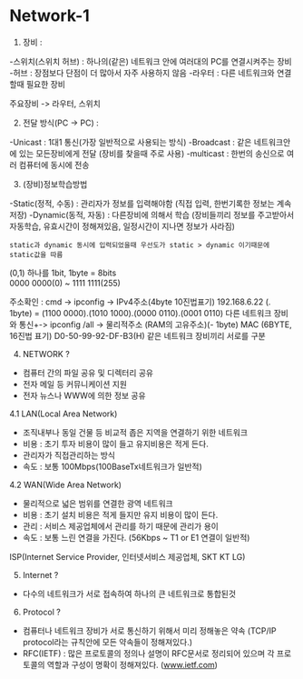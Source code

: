 # Network-1

1. 장비 :

-스위치(스위치 허브) : 하나의(같은) 네트워크 안에 여러대의 PC를 연결시켜주는 장비 
-허브 : 장점보다 단점이 더 많아서 자주 사용하지 않음
-라우터 : 다른 네트워크와 연결할때 필요한 장비

주요장비 -> 라우터, 스위치

2. 전달 방식(PC -> PC) :

-Unicast : 1대1 통신(가장 일반적으로 사용되는 방식)
-Broadcast : 같은 네트워크안에 있는 모든장비에게 전달 (장비를 찾을때 주로 사용)
-multicast : 한번의 송신으로 여러 컴퓨터에 동시에 전송

3. (장비)정보학습방법
  
-Static(정적, 수동) : 관리자가 정보를 입력해야함 (직접 입력, 한번기록한 정보는 계속 저장)
-Dynamic(동적, 자동) : 다른장비에 의해서 학습 (장비들끼리 정보를 주고받아서 자동학습, 유효시간이 정해져있음, 일정시간이 지나면 정보가 사라짐)

```note
static과 dynamic 동시에 입력되었을때 우선도가 static > dynamic 이기때문에 static값을 따름
```

(0,1) 하나를 1bit, 1byte = 8bits <br/>
0000 0000(0) ~ 1111 1111(255)

주소확인 : cmd -> ipconfig -> IPv4주소(4byte 10진법표기) 
192.168.6.22 (. 1byte) = (1100 0000).(1010 1000).(0000 0110).(0001 0110)
다른 네트워크 장비와 통신+-> ipconfig /all -> 물리적주소 (RAM의 고유주소)(- 1byte)
MAC (6BYTE, 16진법 표기) D0-50-99-92-DF-B3(H) 같은 네트워크 장비끼리 서로를 구분

4. NETWORK ?

- 컴퓨터 간의 파일 공유 및 디렉터리 공유
- 전자 메일 등 커뮤니케이션 지원
- 전자 뉴스나 WWW에 의한 정보 공유

	
4.1 LAN(Local Area Network)
	  
 - 조직내부나 동일 건물 등 비교적 좁은 지역을 연결하기 위한 네트워크
 - 비용 : 초기 투자 비용이 많이 들고 유지비용은 적게 든다.
 - 관리자가 직접관리하는 방식
 - 속도 : 보통 100Mbps(100BaseTx네트워크가 일반적)


4.2 WAN(Wide Area Network)

- 물리적으로 넓은 범위를 연결한 광역 네트워크
- 비용 : 초기 설치 비용은 적게 들지만 유지 비용이 많이 든다.
- 관리 : 서비스 제공업체에서 관리를 하기 때문에 관리가 용이
- 속도 : 보통 느린 연결을 가진다. (56Kbps ~ T1 or E1 연결이 일반적) 

ISP(Internet Service Provider, 인터넷서비스 제공업체, SKT KT LG)

5. Internet ?

- 다수의 네트워크가 서로 접속하여 하나의 큰 네트워크로 통합된것


6. Protocol ?

- 컴퓨터나 네트워크 장비가 서로 통신하기 위해서 미리 정해놓은 약속 (TCP/IP protocol라는 규칙안에 모든 약속들이 정해져있다.)
- RFC(IETF) : 많은 프로토콜의 정의나 설명이 RFC문서로 정리되어 있으며 각 프로토콜의 역할과 구성이 명확이 정해져있다. (www.ietf.com)
